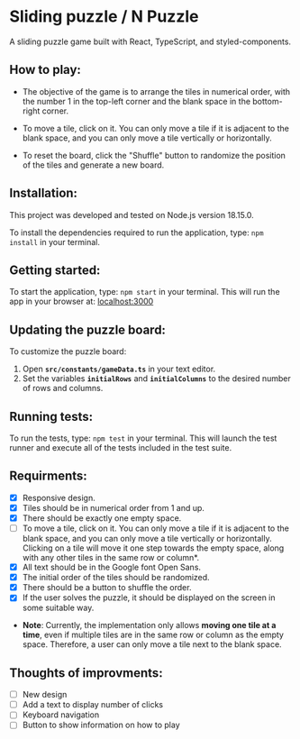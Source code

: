 # Sliding puzzle / N Puzzle

A sliding puzzle game built with React, TypeScript, and styled-components.


## How to play:

* The objective of the game is to arrange the tiles in numerical order, with the number 1 in the top-left corner and the blank space in the bottom-right corner.

* To move a tile, click on it. You can only move a tile if it is adjacent to the blank space, and you can only move a tile vertically or horizontally.

* To reset the board, click the "Shuffle" button to randomize the position of the tiles and generate a new board.

## Installation:

This project was developed and tested on Node.js version 18.15.0.

To install the dependencies required to run the application, type: `npm install` in your terminal.

## Getting started:

To start the application, type: `npm start` in your terminal. This will run the app in your browser at: [localhost:3000](http://localhost:3000)

## Updating the puzzle board:

To customize the puzzle board:

1. Open **`src/constants/gameData.ts`** in your text editor.
2. Set the variables **`initialRows`** and **`initialColumns`** to the desired number of rows and columns.

## Running tests:

To run the tests, type: `npm test` in your terminal. This will launch the test runner and execute all of the tests included in the test suite.

## Requirments:
- [x] Responsive design.
- [x] Tiles should be in numerical order from 1 and up.
- [x] There should be exactly one empty space.
- [ ] To move a tile, click on it. You can only move a tile if it is adjacent to the blank space, and you can only move a tile vertically or horizontally. Clicking on a tile will move it one step towards the empty space, along with any other tiles in the same row or column*.
- [x] All text should be in the Google font Open Sans.
- [x] The initial order of the tiles should be randomized.
- [x] There should be a button to shuffle the order.
- [x] If the user solves the puzzle, it should be displayed on the screen in some suitable way.

* **Note**: Currently, the implementation only allows **moving one tile at a time**, even if multiple tiles are in the same row or column as the empty space. Therefore, a user can only move a tile next to the blank space.

## Thoughts of improvments:
- [ ] New design
- [ ] Add a text to display number of clicks
- [ ] Keyboard navigation
- [ ] Button to show information on how to play
